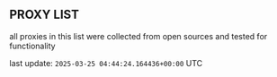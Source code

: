 ## PROXY LIST

all proxies in this list were collected from open sources and tested for functionality

last update: `2025-03-25 04:44:24.164436+00:00` UTC